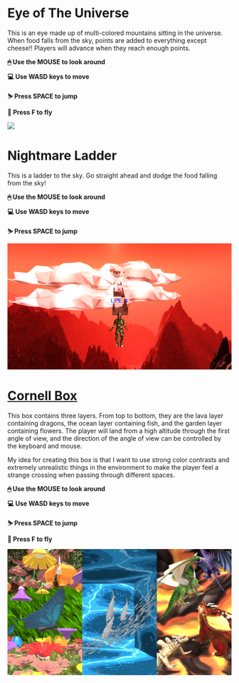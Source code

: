 # Eye of The Universe

This is an eye made up of multi-colored mountains sitting in the universe. When food falls from the sky, points are added to everything except cheese!! Players will advance when they reach enough points.

**🖱 Use the MOUSE to look around**

**💻 Use WASD keys to move**

**⛷ Press SPACE to jump**

**🚀 Press F to fly**

<img src=https://github.com/CHENGBO97/Creative-Portfolio/blob/main/Unity%20Games/images/Eye%20of%20the%20universe.png> 

# Nightmare Ladder

This is a ladder to the sky. Go straight ahead and dodge the food falling from the sky!

**🖱 Use the MOUSE to look around**

**💻 Use WASD keys to move**

**⛷ Press SPACE to jump**

<img src=https://github.com/CHENGBO97/Creative-Portfolio/blob/main/Unity%20Games/images/Nightmare%20Ladder.png> 

# [Cornell Box](https://chengbo.itch.io/cornell-box)

This box contains three layers. From top to bottom, they are the lava layer containing dragons, the ocean layer containing fish, and the garden layer containing flowers. The player will land from a high altitude through the first angle of view, and the direction of the angle of view can be controlled by the keyboard and mouse.

My idea for creating this box is that I want to use strong color contrasts and extremely unrealistic things in the environment to make the player feel a strange crossing when passing through different spaces.

**🖱 Use the MOUSE to look around**

**💻 Use WASD keys to move**

**⛷ Press SPACE to jump**

**🚀 Press F to fly**

 <a href="https://youtu.be/tfTroN86U9o"><img src="https://github.com/CHENGBO97/Creative-Portfolio/blob/main/Unity%20Games/images/Cornell%20Box.JPG"></a>

